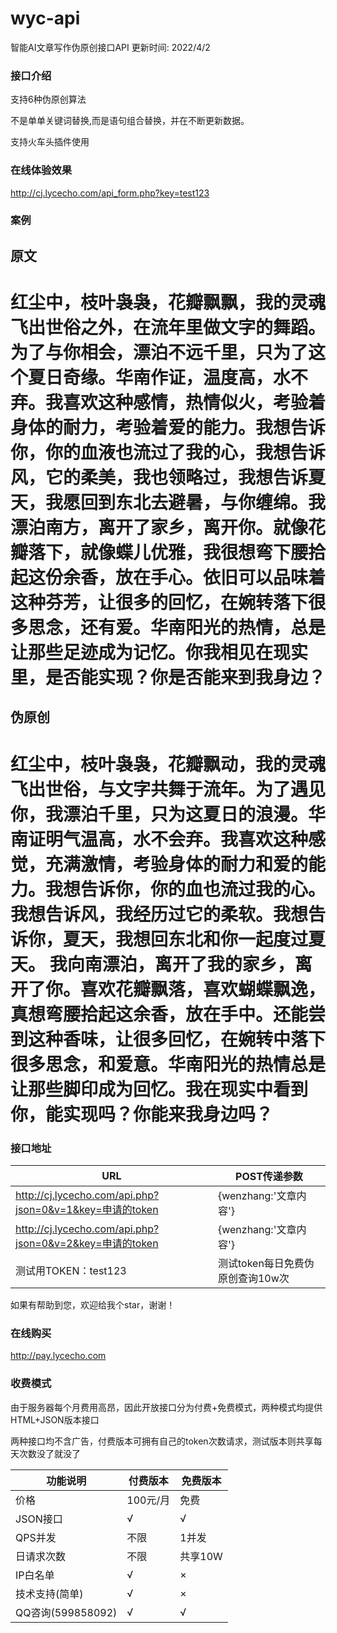 # wyc-api

智能AI文章写作伪原创接口API 更新时间: 2022/4/2

### 接口介绍

支持6种伪原创算法

不是单单关键词替换,而是语句组合替换，并在不断更新数据。

支持火车头插件使用

### 在线体验效果
http://cj.lycecho.com/api_form.php?key=test123

### 案例
## 原文
# 红尘中，枝叶袅袅，花瓣飘飘，我的灵魂飞出世俗之外，在流年里做文字的舞蹈。为了与你相会，漂泊不远千里，只为了这个夏日奇缘。华南作证，温度高，水不弃。我喜欢这种感情，热情似火，考验着身体的耐力，考验着爱的能力。我想告诉你，你的血液也流过了我的心，我想告诉风，它的柔美，我也领略过，我想告诉夏天，我愿回到东北去避暑，与你缠绵。我漂泊南方，离开了家乡，离开你。就像花瓣落下，就像蝶儿优雅，我很想弯下腰拾起这份余香，放在手心。依旧可以品味着这种芬芳，让很多的回忆，在婉转落下很多思念，还有爱。华南阳光的热情，总是让那些足迹成为记忆。你我相见在现实里，是否能实现？你是否能来到我身边？

## 伪原创
# 红尘中，枝叶袅袅，花瓣飘动，我的灵魂飞出世俗，与文字共舞于流年。为了遇见你，我漂泊千里，只为这夏日的浪漫。华南证明气温高，水不会弃。我喜欢这种感觉，充满激情，考验身体的耐力和爱的能力。我想告诉你，你的血也流过我的心。我想告诉风，我经历过它的柔软。我想告诉你，夏天，我想回东北和你一起度过夏天。 我向南漂泊，离开了我的家乡，离开了你。喜欢花瓣飘落，喜欢蝴蝶飘逸，真想弯腰拾起这余香，放在手中。还能尝到这种香味，让很多回忆，在婉转中落下很多思念，和爱意。华南阳光的热情总是让那些脚印成为回忆。我在现实中看到你，能实现吗？你能来我身边吗？


### 接口地址

| URL                            | POST传递参数                    |
| ------------------------------ | --------------------------- |
| http://cj.lycecho.com/api.php?json=0&v=1&key=申请的token | {wenzhang:'文章内容'}    |
| http://cj.lycecho.com/api.php?json=0&v=2&key=申请的token | {wenzhang:'文章内容'}   | 
| 测试用TOKEN：test123           | 测试token每日免费伪原创查询10w次 | |

如果有帮助到您，欢迎给我个star，谢谢！

### 在线购买
http://pay.lycecho.com

### 收费模式

由于服务器每个月费用高昂，因此开放接口分为付费+免费模式，两种模式均提供HTML+JSON版本接口

两种接口均不含广告，付费版本可拥有自己的token次数请求，测试版本则共享每天次数没了就没了

| 功能说明             | 付费版本 | 免费版本 |
| -------------------- | -------- | -------- |
| 价格                 | 100元/月  | 免费     |
| JSON接口             | √        | √        |
| QPS并发              | 不限     | 1并发    |
| 日请求次数           | 不限    | 共享10W      |
| IP白名单             | √        | ×        |
| 技术支持(简单)       | √        | ×        |
| QQ咨询(599858092) | √        | √        |
